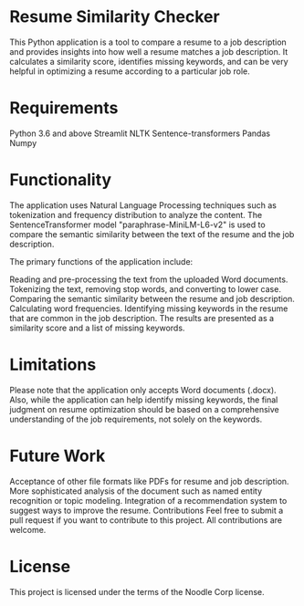 

# Resume Similarity Checker
This Python application is a tool to compare a resume to a job description and provides insights into how well a resume matches a job description. It calculates a similarity score, identifies missing keywords, and can be very helpful in optimizing a resume according to a particular job role.

# Requirements
Python 3.6 and above
Streamlit
NLTK
Sentence-transformers
Pandas
Numpy

# Functionality
The application uses Natural Language Processing techniques such as tokenization and frequency distribution to analyze the content. The SentenceTransformer model "paraphrase-MiniLM-L6-v2" is used to compare the semantic similarity between the text of the resume and the job description.

The primary functions of the application include:

Reading and pre-processing the text from the uploaded Word documents.
Tokenizing the text, removing stop words, and converting to lower case.
Comparing the semantic similarity between the resume and job description.
Calculating word frequencies.
Identifying missing keywords in the resume that are common in the job description.
The results are presented as a similarity score and a list of missing keywords.

# Limitations
Please note that the application only accepts Word documents (.docx). Also, while the application can help identify missing keywords, the final judgment on resume optimization should be based on a comprehensive understanding of the job requirements, not solely on the keywords.

# Future Work
Acceptance of other file formats like PDFs for resume and job description.
More sophisticated analysis of the document such as named entity recognition or topic modeling.
Integration of a recommendation system to suggest ways to improve the resume.
Contributions
Feel free to submit a pull request if you want to contribute to this project. All contributions are welcome.

# License
This project is licensed under the terms of the Noodle Corp license.
